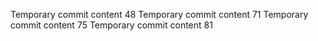 Temporary commit content 48
Temporary commit content 71
Temporary commit content 75
Temporary commit content 81
